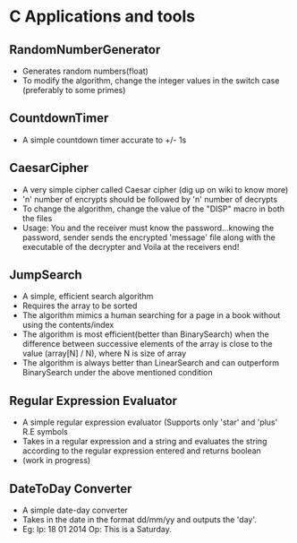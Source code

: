 C Applications and tools
=====================================

RandomNumberGenerator
-------------------------------------
* Generates random numbers(float)
* To modify the algorithm, change the integer values in the switch case (preferably to some primes)

CountdownTimer
-------------------------------------
* A simple countdown timer accurate to +/- 1s

CaesarCipher
-------------------------------------
* A very simple cipher called Caesar cipher (dig up on wiki to know more)
* 'n' number of encrypts should be followed by 'n' number of decrypts
* To change the algorithm, change the value of the "DISP" macro in both the files
* Usage: You and the receiver must know the password...knowing the password, sender sends the encrypted 'message' file along with the executable of the decrypter and Voila at the receivers end!

JumpSearch
------------------------------------
* A simple, efficient search algorithm
* Requires the array to be sorted
* The algorithm mimics a human searching for a page in a book without using the contents/index
* The algorithm is most efficient(better than BinarySearch) when the difference between successive elements of the array is close to the value (array[N] / N), where N is size of array
* The algorithm is always better than LinearSearch and can outperform BinarySearch under the above mentioned condition

Regular Expression Evaluator
------------------------------------
* A simple regular expression evaluator (Supports only 'star' and 'plus' R.E symbols
* Takes in a regular expression and a string and evaluates the string according to the regular expression entered and returns boolean
* (work in progress)

DateToDay Converter
------------------------------------
* A simple date-day converter
* Takes in the date in the format dd/mm/yy and outputs the 'day'.
* Eg: Ip: 18 01 2014
Op: This is a Saturday.
